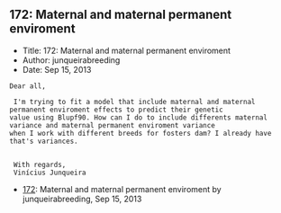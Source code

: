 ## 172: Maternal and maternal permanent enviroment

- Title: 172: Maternal and maternal permanent enviroment
- Author: junqueirabreeding
- Date: Sep 15, 2013

```
Dear all,

 I'm trying to fit a model that include maternal and maternal permanent enviroment effects to predict their genetic
value using Blupf90. How can I do to include differents maternal variance and maternal permanent enviroment variance
when I work with different breeds for fosters dam? I already have that's variances.


 With regards,
 Vinícius Junqueira
```

- [172](0172.md): Maternal and maternal permanent enviroment by junqueirabreeding, Sep 15, 2013

